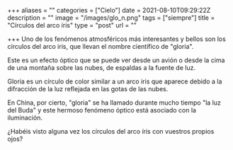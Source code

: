 +++
aliases = ""
categories = ["Cielo"]
date = 2021-08-10T09:29:22Z
description = ""
image = "/images/glo_n.png"
tags = ["siempre"]
title = "Círculos del arco íris"
type = "post"
url = ""

+++
Uno de los fenómenos atmosféricos más interesantes y bellos son los círculos del arco iris, que llevan el nombre científico de "gloria".  
  
Este es un efecto óptico que se puede ver desde un avión o desde la cima de una montaña sobre las nubes, de espaldas a la fuente de luz.  
  
Gloria es un círculo de color similar a un arco iris que aparece debido a la difracción de la luz reflejada en las gotas de las nubes.  
  
En China, por cierto, "gloria" se ha llamado durante mucho tiempo "la luz del Buda" y este hermoso fenómeno óptico está asociado con la iluminación.  
  
¿Habéis visto alguna vez los círculos del arco íris con vuestros propios ojos?